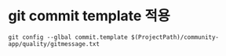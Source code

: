 

# git commit template 적용

`git config --glbal commit.template $(ProjectPath)/community-app/quality/gitmessage.txt` 


